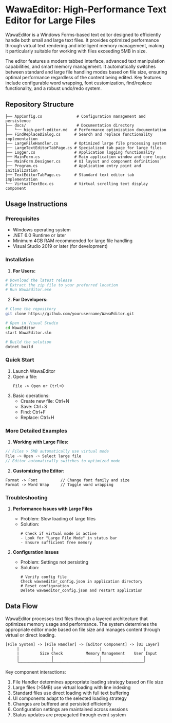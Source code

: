 # WawaEditor: High-Performance Text Editor for Large Files

WawaEditor is a Windows Forms-based text editor designed to efficiently handle both small and large text files. It provides optimized performance through virtual text rendering and intelligent memory management, making it particularly suitable for working with files exceeding 5MB in size.

The editor features a modern tabbed interface, advanced text manipulation capabilities, and smart memory management. It automatically switches between standard and large file handling modes based on file size, ensuring optimal performance regardless of the content being edited. Key features include configurable word wrapping, font customization, find/replace functionality, and a robust undo/redo system.

## Repository Structure
```
├── AppConfig.cs               # Configuration management and persistence
├── docs/                      # Documentation directory
│   └── high-perf-editor.md   # Performance optimization documentation
├── FindReplaceDialog.cs      # Search and replace functionality implementation
├── LargeFileHandler.cs       # Optimized large file processing system
├── LargeTextEditorTabPage.cs # Specialized tab page for large files
├── Logger.cs                 # Application logging functionality
├── MainForm.cs               # Main application window and core logic
├── MainForm.Designer.cs      # UI layout and component definitions
├── Program.cs                # Application entry point and initialization
├── TextEditorTabPage.cs      # Standard text editor tab implementation
└── VirtualTextBox.cs         # Virtual scrolling text display component
```

## Usage Instructions
### Prerequisites
- Windows operating system
- .NET 6.0 Runtime or later
- Minimum 4GB RAM recommended for large file handling
- Visual Studio 2019 or later (for development)

### Installation
1. **For Users:**
```bash
# Download the latest release
# Extract the zip file to your preferred location
# Run WawaEditor.exe
```

2. **For Developers:**
```bash
# Clone the repository
git clone https://github.com/yourusername/WawaEditor.git

# Open in Visual Studio
cd WawaEditor
start WawaEditor.sln

# Build the solution
dotnet build
```

### Quick Start
1. Launch WawaEditor
2. Open a file:
   ```
   File -> Open or Ctrl+O
   ```
3. Basic operations:
   - Create new file: Ctrl+N
   - Save: Ctrl+S
   - Find: Ctrl+F
   - Replace: Ctrl+H

### More Detailed Examples
1. **Working with Large Files:**
```csharp
// Files > 5MB automatically use virtual mode
File -> Open -> Select large file
// Editor automatically switches to optimized mode
```

2. **Customizing the Editor:**
```
Format -> Font          // Change font family and size
Format -> Word Wrap     // Toggle word wrapping
```

### Troubleshooting
1. **Performance Issues with Large Files**
   - Problem: Slow loading of large files
   - Solution: 
     ```
     # Check if virtual mode is active
     - Look for "Large File Mode" in status bar
     - Ensure sufficient free memory
     ```

2. **Configuration Issues**
   - Problem: Settings not persisting
   - Solution:
     ```
     # Verify config file
     Check wawaeditor_config.json in application directory
     # Reset configuration
     Delete wawaeditor_config.json and restart application
     ```

## Data Flow
WawaEditor processes text files through a layered architecture that optimizes memory usage and performance. The system determines the appropriate editor mode based on file size and manages content through virtual or direct loading.

```ascii
[File System] -> [File Handler] -> [Editor Component] -> [UI Layer]
     |              |                    |                  |
     |         Size Check          Memory Management    User Input
     |              |                    |                  |
     └──────────────┴────────────────────┴──────────────────┘
```

Key component interactions:
1. File Handler determines appropriate loading strategy based on file size
2. Large files (>5MB) use virtual loading with line indexing
3. Standard files use direct loading with full text buffering
4. UI components adapt to the selected loading strategy
5. Changes are buffered and persisted efficiently
6. Configuration settings are maintained across sessions
7. Status updates are propagated through event system